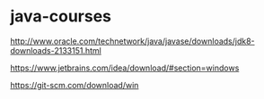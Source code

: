 # java-courses


http://www.oracle.com/technetwork/java/javase/downloads/jdk8-downloads-2133151.html

https://www.jetbrains.com/idea/download/#section=windows

https://git-scm.com/download/win
